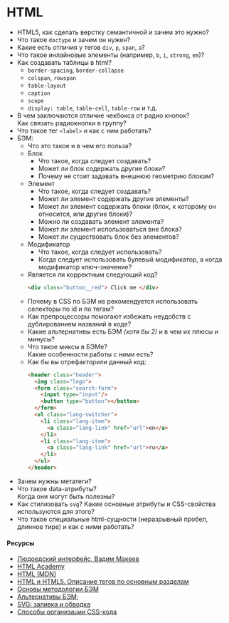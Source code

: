 # HTML

* HTML5, как сделать верстку семантичной и зачем это нужно?
* Что такое `doctype` и зачем он нужен?
* Какие есть отличия у тегов `div`, `p`, `span`, `a`?
* Что такое инлайновые элементы (например, `b`, `i`, `strong`, `em`)?
* Как создавать таблицы в html?
  * `border-spacing`, `border-collapse`
  * `colspan`, `rowspan`
  * `table-layout`
  * `caption`
  * `scope`
  * `display: table`, `table-cell`, `table-row` и т.д.
* В чем заключаются отличие чекбокса от радио кнопок?  
  Как связать радиокнопки в группу?
* Что такое тег `<label>` и как с ним работать?
* БЭМ:
  * Что это такое и в чем его польза?
  * Блок
    * Что такое, когда следует создавать?
    * Может ли блок содержать другие блоки?
    * Почему не стоит задавать внешнюю геометрию блокам?
  * Элемент
    * Что такое, когда следует создавать?
    * Может ли элемент содержать другие элементы?
    * Может ли элемент содержать блоки (блок, к которому он относится, или другие блоки)?
    * Можно ли создавать элемент элемента?
    * Может ли элемент использоваться вне блока?
    * Может ли существовать блок без элементов?
  * Модификатор
    * Что такое, когда следует использовать?
    * Когда следует использовать булевый модификатор, а когда модификатор ключ-значение?
  * Является ли корректным следующий код?  
    ```html
    <div class="button__red"> Click me </div>
    ```
  * Почему в CSS по БЭМ не рекомендуется использовать селекторы по id и по тегам?
  * Как препроцессоры помогают избежать неудобств с дублированием названий в коде?
  * Какие альтернативы есть БЭМ _(хотя бы 2)_ и в чем их плюсы и минусы?
  * Что такое миксы в БЭМе?  
    Какие особенности работы с ними есть?
  * Как бы вы отрефакторили данный код:  
    ```html
    <header class="header">
      <img class="logo">
      <form class="search-form">
        <input type="input"/>
        <button type="button"></button>
      </form>
      <ul class="lang-switcher">
        <li class="lang-item">
          <a class="lang-link" href="url">en</a>
        </li>
        <li class="lang-item">
          <a class="lang-link" href="url">ru</a>
        </li>
      </ul>
    </header>
    ```
* Зачем нужны метатеги?
* Что такое data-атрибуты?  
  Когда они могут быть полезны?
* Как стилизовать `svg`? Какие основные атрибуты и CSS-свойства используются для этого?
* Что такое специальные html-сущности (неразрывный пробел, длинное тире) и как с ними работать?


#### Ресурсы

* [Людоедский интерфейс, Вадим Макеев](https://www.youtube.com/watch?v=ssJsjGZE2sc)
* [HTML Academy](https://htmlacademy.ru/)
* [HTML (MDN)](https://developer.mozilla.org/ru/docs/Web/HTML)
* [HTML и HTML5. Описание тегов по основным разделам](https://html5book.ru/html-html5/)
* [Основы методологии БЭМ](https://ru.bem.info/methodology/quick-start/)
* [Альтернативы БЭМ](https://habr.com/ru/post/256109/);
* [SVG: заливка и обводка](http://css.yoksel.ru/svg-fill-and-stroke/)
* [Способы организации CSS-кода](https://habr.com/ru/post/256109/)
